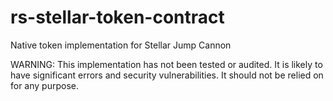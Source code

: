 # rs-stellar-token-contract

Native token implementation for Stellar Jump Cannon

WARNING: This implementation has not been tested or audited. It is likely to
have significant errors and security vulnerabilities. It should not be relied
on for any purpose.
